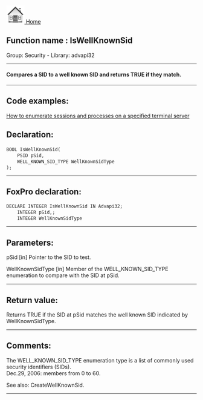 [<img src="../../images/home.png"> Home ](https://github.com/VFPX/Win32API)  

## Function name : IsWellKnownSid
Group: Security - Library: advapi32    
***  


#### Compares a SID to a well known SID and returns TRUE if they match.

***  


## Code examples:
[How to enumerate sessions and processes on a specified terminal server](../../samples/sample_519.md)  

## Declaration:
```foxpro  
BOOL IsWellKnownSid(
	PSID pSid,
	WELL_KNOWN_SID_TYPE WellKnownSidType
);  
```  
***  


## FoxPro declaration:
```foxpro  
DECLARE INTEGER IsWellKnownSid IN Advapi32;
	INTEGER pSid,;
	INTEGER WellKnownSidType  
```  
***  


## Parameters:
pSid 
[in] Pointer to the SID to test. 

WellKnownSidType 
[in] Member of the WELL_KNOWN_SID_TYPE enumeration to compare with the SID at pSid.   
***  


## Return value:
Returns TRUE if the SID at pSid matches the well known SID indicated by WellKnownSidType.  
***  


## Comments:
The WELL_KNOWN_SID_TYPE enumeration type is a list of commonly used security identifiers (SIDs).  
Dec.29, 2006: members from 0 to 60.  
  
See also: CreateWellKnownSid.  
  
***  

